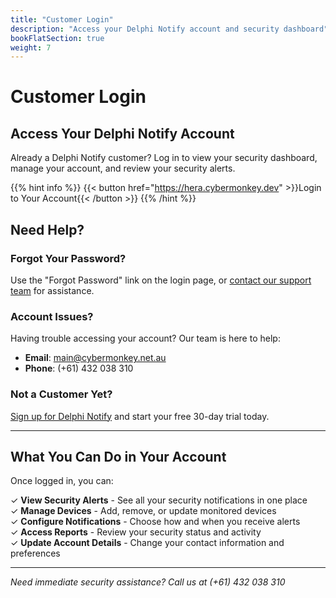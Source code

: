 ```yaml
---
title: "Customer Login"
description: "Access your Delphi Notify account and security dashboard"
bookFlatSection: true
weight: 7
---
```


# Customer Login

## Access Your Delphi Notify Account

Already a Delphi Notify customer? Log in to view your security dashboard, manage your account, and review your security alerts.

{{% hint info %}}
{{< button href="https://hera.cybermonkey.dev" >}}Login to Your Account{{< /button >}}
{{% /hint %}}

## Need Help?

### **Forgot Your Password?**
Use the "Forgot Password" link on the login page, or [contact our support team](mailto:main@cybermonkey.net.au?subject=Password%20Reset%20Request&body=Hi!%20I%20need%20help%20resetting%20my%20password%20for%20my%20Delphi%20Notify%20account.%0A%0AEmail%20address%20associated%20with%20my%20account:%20[your-email]%0A%0AThanks!) for assistance.

### **Account Issues?**
Having trouble accessing your account? Our team is here to help:

- **Email**: [main@cybermonkey.net.au](mailto:main@cybermonkey.net.au)
- **Phone**: (+61) 432 038 310

### **Not a Customer Yet?**
[Sign up for Delphi Notify](/docs/delphi/sign-up/) and start your free 30-day trial today.

---

## **What You Can Do in Your Account**

Once logged in, you can:

✓ **View Security Alerts** - See all your security notifications in one place  
✓ **Manage Devices** - Add, remove, or update monitored devices  
✓ **Configure Notifications** - Choose how and when you receive alerts  
✓ **Access Reports** - Review your security status and activity  
✓ **Update Account Details** - Change your contact information and preferences  

---

*Need immediate security assistance? Call us at (+61) 432 038 310*